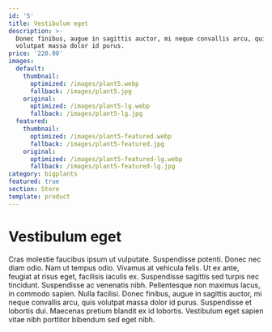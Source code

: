 ```yaml
---
id: '5'
title: Vestibulum eget
description: >-
  Donec finibus, augue in sagittis auctor, mi neque convallis arcu, quis
  volutpat massa dolor id purus.
price: '220.00'
images:
  default:
    thumbnail:
      optimized: /images/plant5.webp
      fallback: /images/plant5.jpg
    original:
      optimized: /images/plant5-lg.webp
      fallback: /images/plant5-lg.jpg
  featured:
    thumbnail:
      optimized: /images/plant5-featured.webp
      fallback: /images/plant5-featured.jpg
    original:
      optimized: /images/plant5-featured-lg.webp
      fallback: /images/plant5-featured-lg.jpg
category: bigplants
featured: true
section: Store
template: product
---
```


# Vestibulum eget

Cras molestie faucibus ipsum ut vulputate. Suspendisse potenti. Donec nec diam odio. Nam ut tempus odio. Vivamus at vehicula felis. Ut ex ante, feugiat at risus eget, facilisis iaculis ex. Suspendisse sagittis sed turpis nec tincidunt. Suspendisse ac venenatis nibh. Pellentesque non maximus lacus, in commodo sapien. Nulla facilisi. Donec finibus, augue in sagittis auctor, mi neque convallis arcu, quis volutpat massa dolor id purus. Suspendisse et lobortis dui. Maecenas pretium blandit ex id lobortis. Vestibulum eget sapien vitae nibh porttitor bibendum sed eget nibh.